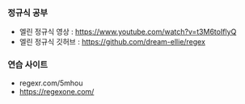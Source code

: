 ### 정규식 공부
- 엘린 정규식 영상 : https://www.youtube.com/watch?v=t3M6toIflyQ
- 엘린 정규식 깃허브 :  https://github.com/dream-ellie/regex


### 연습 사이트
- regexr.com/5mhou
- https://regexone.com/